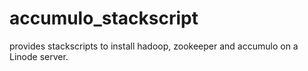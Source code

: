 accumulo_stackscript
====================

provides stackscripts to install hadoop, zookeeper and accumulo on a Linode server.